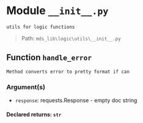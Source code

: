 # Module `__init__.py`
```text
utils for logic functions
```

> Path: `mds_lib\logic\utils\__init__.py`
## Function  `handle_error`
```text
Method converts error to pretty format if can
```
        
### Argument(s)
+ `response`: requests.Response - empty doc string
#### Declared returns: `str`